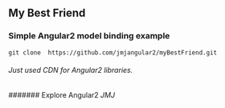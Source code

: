 ## My Best Friend
### Simple Angular2 model binding example


`git clone  https://github.com/jmjangular2/myBestFriend.git`



###### Just used CDN for Angular2 libraries.
####### Explore Angular2
_JMJ_